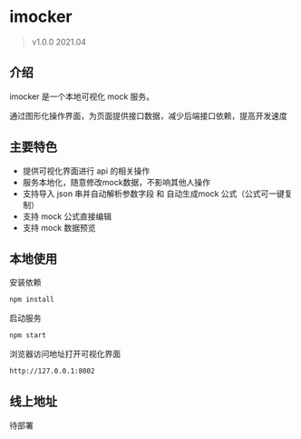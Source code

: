 # imocker

> v1.0.0	2021.04

## 介绍

imocker 是一个本地可视化 mock 服务。

通过图形化操作界面，为页面提供接口数据，减少后端接口依赖，提高开发速度



## 主要特色

- 提供可视化界面进行 api 的相关操作
- 服务本地化，随意修改mock数据，不影响其他人操作
- 支持导入 json 串并自动解析参数字段 和 自动生成mock 公式（公式可一键复制）
- 支持 mock 公式直接编辑
- 支持 mock 数据预览



## 本地使用

安装依赖

```bash
npm install
```

启动服务

```bash
npm start
```

浏览器访问地址打开可视化界面

```bash
http://127.0.0.1:8002
```



## 线上地址

待部署